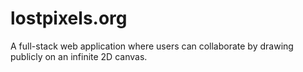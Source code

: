 # lostpixels.org
A full-stack web application where users can collaborate by drawing publicly on an infinite 2D canvas.
